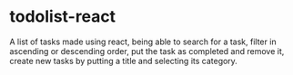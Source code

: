 # todolist-react
A list of tasks made using react, being able to search for a task, filter in ascending or descending order, put the task as completed and remove it, create new tasks by putting a title and selecting its category.


